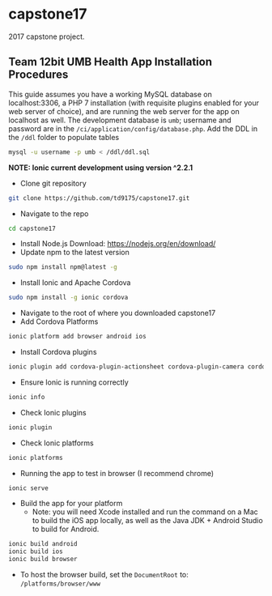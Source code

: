 # capstone17
2017 capstone project.

## Team 12bit UMB Health App Installation Procedures

This guide assumes you have a working MySQL database on localhost:3306, a PHP 7 installation (with requisite plugins enabled for your web server of choice), and are running the web server for the app on localhost as well. The development database is ```umb```; username and password are in the ```/ci/application/config/database.php```.
Add the DDL in the ```/ddl``` folder to populate tables
```bash
mysql -u username -p umb < /ddl/ddl.sql
```
**NOTE: Ionic current development using version ^2.2.1**
- Clone git repository 
```bash
git clone https://github.com/td9175/capstone17.git
```
- Navigate to the repo
```bash
cd capstone17
```
- Install Node.js 
  Download: https://nodejs.org/en/download/
- Update npm to the latest version
```bash
sudo npm install npm@latest -g
```
- Install Ionic and Apache Cordova
```bash
sudo npm install -g ionic cordova
``` 
- Navigate to the root of where you downloaded capstone17
- Add Cordova Platforms
```bash
ionic platform add browser android ios
```
- Install Cordova plugins
```bash
ionic plugin add cordova-plugin-actionsheet cordova-plugin-camera cordova-plugin-compat cordova-plugin-console cordova-plugin-device cordova-plugin-file cordova-plugin-file-transfer cordova-plugin-filepath cordova-plugin-inappbrowser cordova-plugin-splashscreen cordova-plugin-statusbar cordova-plugin-whitelist cordova-plugin-x-toast ionic-plugin-keyboard
```
- Ensure Ionic is running correctly 
```bash
ionic info
```
- Check Ionic plugins
```bash
ionic plugin
```
- Check Ionic platforms
```bash
ionic platforms
```
- Running the app to test in browser (I recommend chrome)
```bash
ionic serve
```
- Build the app for your platform
  - Note: you will need Xcode installed and run the command on a Mac to build the iOS app locally, as well as the Java JDK + Android Studio to build for Android.
```bash
ionic build android
ionic build ios
ionic build browser
```
- To host the browser build, set the
```DocumentRoot``` to: ```/platforms/browser/www```
